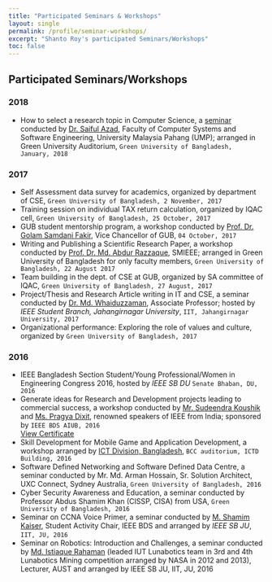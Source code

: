 ```yaml
---
title: "Participated Seminars & Workshops"
layout: single
permalink: /profile/seminar-workshops/
excerpt: "Shanto Roy's participated Seminars/Workshops"
toc: false
---
```


## Participated Seminars/Workshops

### 2018
* How to select a research topic in Computer Science, a [seminar](http://cse.green.edu.bd/newsnevent/seminar-on-how-to-select-a-research-topic-in-computer-science/) conducted by [Dr. Saiful Azad](https://sites.google.com/view/saifulazad/), 
Faculty of Computer Systems and Software Engineering, University Malaysia Pahang (UMP); arranged in Green University Auditorium, 
`Green University of Bangladesh, January, 2018`

### 2017
* Self Assessment data survey for academics, organized by department of CSE, `Green University of Bangladesh, 2 November, 2017`
* Training session on individual TAX return calculation, organized by IQAC cell, `Green University of Bangladesh, 25 October, 2017`
* GUB student mentorship program, a workshop conducted by [Prof. Dr. Golam Samdani Fakir](https://www.linkedin.com/in/prof-md-g-samdani-fakir-064a7472/), Vice Chancellor of GUB, `04 October, 2017`
* Writing and Publishing a Scientific Research Paper, a workshop conducted by [Prof. Dr. Md. Abdur Razzaque](https://scholar.google.com/citations?user=0wC5fMUAAAAJ&hl=en), SMIEEE; arranged in 
Green University of Bangladesh for only faculty members, `Green University of Bangladesh, 22 August 2017`
* Team building in the dept. of CSE at GUB, organized by SA committee of IQAC, `Green University of Bangladesh, 27 August, 2017`
* Project/Thesis and Research Article writing in IT and CSE, a seminar conducted by [Dr. Md. Whaiduzzaman](https://scholar.google.com/citations?user=YosMp7EAAAAJ&hl=en), Associate Professor; 
hosted by _IEEE Student Branch, Jahangirnagar University_, `IIT, Jahangirnagar University, 2017`
* Organizational performance: Exploring the role of values and culture, organized by `Green University of Bangladesh, 2017`

### 2016
* IEEE Bangladesh Section Student/Young Professional/Women in Engineering Congress 2016, hosted by _IEEE SB DU_ `Senate Bhaban, DU, 2016`
* Generate ideas for Research and Development projects leading to commercial success, a workshop conducted 
by [Mr. Sudeendra Koushik](https://www.linkedin.com/in/sudeendrakoushik/) and [Ms. Pragya Dixit](https://www.linkedin.com/in/pragya-dixit-1a30148/), renowned speakers of IEEE from India; sponsored by `IEEE BDS AIUB, 2016`  
[View Certificate](https://drive.google.com/file/d/1Jti4oz_iJdKU28RxowOi_xVXSWO6ZpZR/view)
* Skill Development for Mobile Game and Application Development, a workshop arranged by [ICT Division, Bangladesh](http://www.ictd.gov.bd), `BCC auditorium, ICTD Building, 2016`
* Software Defined Networking and Software Defined Data Centre, a seminar conducted by Mr. Md. Arman Hossain, Sr. Solution Architect, 
UXC Connect, Sydney Australia, `Green University of Bangladesh, 2016`
* Cyber Security Awareness and Education, a seminar conducted by Professor Abdus Shamim Khan (CISSP, CISA) from USA, 
`Green University of Bangladesh, 2016`
* Seminar on CCNA Voice Primer, a seminar conducted by [M. Shamim Kaiser](https://www.linkedin.com/in/m-shamim-kaiser-5b49a262/), 
Student Activity Chair, IEEE BDS and arranged by _IEEE SB JU_, `IIT, JU, 2016`
* Seminar on Robotics: Introduction and Challenges, a seminar conducted by [Md. Istiaque Rahaman](https://sites.google.com/site/istiaquerahaman008/) (leaded IUT Lunabotics team in 3rd and
4th Lunabotics Mining competition arranged by NASA in 2012 and 2013), Lecturer, AUST and arranged by IEEE SB JU, IIT, JU, 2016

